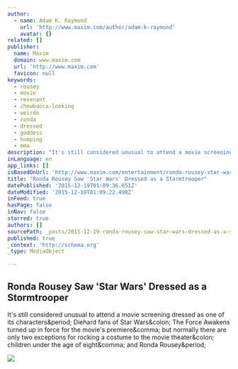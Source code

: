 ```yaml
---
author:
  - name: Adam K. Raymond
    url: 'http://www.maxim.com/author/adam-k-raymond'
    avatar: {}
related: []
publisher:
  name: Maxim
  domain: www.maxim.com
  url: 'http://www.maxim.com'
  favicon: null
keywords:
  - rousey
  - movie
  - revenant
  - chewbacca-looking
  - weirdo
  - ronda
  - dressed
  - goddess
  - humping
  - mma
description: "It's still considered unusual to attend a movie screening dressed as one of its characters. Diehard fans of Star Wars: The Force Awakens turned up in force for the movie's premiere, but normally there are only two exceptions for rocking a costume to the movie theater: children under the age of eight, and Ronda Rousey."
inLanguage: en
app_links: []
isBasedOnUrl: 'http://www.maxim.com/entertainment/ronda-rousey-star-wars-storm-trooper-2015-12'
title: "Ronda Rousey Saw 'Star Wars' Dressed as a Stormtrooper"
datePublished: '2015-12-19T01:09:36.651Z'
dateModified: '2015-12-19T01:09:22.498Z'
inFeed: true
hasPage: false
inNav: false
starred: true
authors: []
sourcePath: _posts/2015-12-19-ronda-rousey-saw-star-wars-dressed-as-a-stormtrooper.md
published: true
_context: 'http://schema.org'
_type: MediaObject

---
```

<article style=""><h1>Ronda Rousey Saw 'Star Wars' Dressed as a Stormtrooper</h1><p>It's still considered unusual to attend a movie screening dressed as one of its characters&amp;period; Diehard fans of Star Wars&amp;colon; The Force Awakens turned up in force for the movie's premiere&amp;comma; but normally there are only two exceptions for rocking a costume to the movie theater&amp;colon; children under the age of eight&amp;comma; and Ronda Rousey&amp;period;</p><img src="http://a2.files.maxim.com/image/upload/c_fit,cs_srgb,dpr_1.0,h_1200,q_80,w_1200/MTM1MjMyNDY1MDI2NDU2MDMw.jpg" /></article>